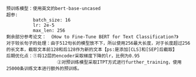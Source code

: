     
    预训练模型：使用英文的bert-base-uncased
    超参:
              batch_size: 16
              lr: 2e-5
              max_len: 256
    剩余部分参考论文： 《How to Fine-Tune BERT for Text Classification?》
    对于较长句子的处理：由于512句长的模型放不下，所以使用256最大长度，对于长度超过256的长文本，截取文本前128和后128作为新的文本【ps:是添加[CLS]和[SEP]后截取】
    后期优化点：①将12层的encoder采取梯度下降的lr，比例为0.95 
                       ②对预训练模型采取ITPT方式进行further_training，使用25000条训练文本进行额外的预训练。
